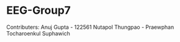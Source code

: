 # EEG-Group7
Contributers:
Anuj Gupta - 122561
Nutapol Thungpao - 
Praewphan Tocharoenkul
Suphawich 
